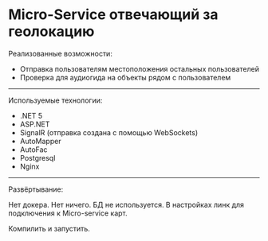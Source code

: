 # Micro-Service отвечающий за геолокацию

Реализованные возможности:
* Отправка пользователям местоположения остальных пользователей
* Проверка для аудиогида на объекты рядом с пользователем

-------

Используемые технологии:
- .NET 5
- ASP.NET
- SignalR (отправка создана с помощью WebSockets)
- AutoMapper
- AutoFac
- Postgresql
- Nginx

-------

Развёртывание:

Нет докера. Нет ничего. БД не используется. В настройках линк для подключения к Micro-service карт.

Компилить и запустить. 
